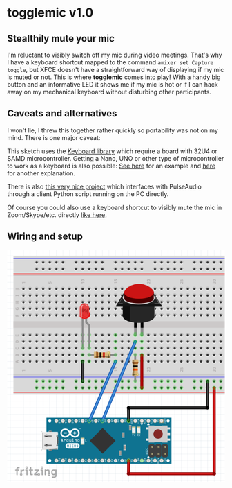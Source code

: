 # togglemic v1.0

## Stealthily mute your mic

I'm reluctant to visibly switch off my mic during video meetings. That's why I have a keyboard shortcut mapped to the command `amixer set Capture toggle`, but XFCE doesn't have a straightforward way of displaying if my mic is muted or not. This is where **togglemic** comes into play! With a handy big button and an informative LED it shows me if my mic is hot or if I can hack away on my mechanical keyboard without disturbing other participants.

## Caveats and alternatives

I won't lie, I threw this together rather quickly so portability was not on my mind. There is one major caveat:

This sketch uses the [Keyboard library](https://www.arduino.cc/reference/en/language/functions/usb/keyboard/) which require a board with 32U4 or SAMD microcontroller. Getting a Nano, UNO or other type of microcontroller to work as a keyboard is also possible: [See here](http://mitchtech.net/arduino-usb-hid-keyboard/) for an example and [here](https://arduino.stackexchange.com/a/541) for another explanation.

There is also [this very nice project](https://github.com/DanNixon/pulseaudio-ptt) which interfaces with PulseAudio through a client Python script running on the PC directly.

Of course you could also use a keyboard shortcut to visibly mute the mic in Zoom/Skype/etc. directly [like here](https://www.instructables.com/Zoom-Meetings-Physical-Mute-Button/).

## Wiring and setup

![Fritzing wiring diagram](wiring.png "Fritzing wiring diagram")
